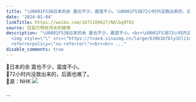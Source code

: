 ```yaml
---
title: "\U0001F53B日本的余 震也不少，震度不小。\U0001F53B72小时内没救出来的，后面也难了。\U0001F53B源：NHK [图片]"
date: '2024-01-04'
linkTitle: https://weibo.com/1671109627/NAlbq9T02
source: 包容万物恒河水的微博
description: "\U0001F53B日本的余 震也不少，震度不小。<br>\U0001F53B72小时内没救出来的，后面也难了。<br>\U0001F53B源：NHK
  <img style=\"\" src=\"https://tvax4.sinaimg.cn/large/639b1bfbly1hli1m6smd6j20f90cu77z.jpg\"
  referrerpolicy=\"no-referrer\"><br><br> ..."
disable_comments: true
---
```

🔻日本的余 震也不少，震度不小。<br>🔻72小时内没救出来的，后面也难了。<br>🔻源：NHK <img style="" src="https://tvax4.sinaimg.cn/large/639b1bfbly1hli1m6smd6j20f90cu77z.jpg" referrerpolicy="no-referrer"><br><br> ...